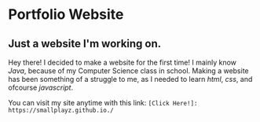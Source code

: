 # Portfolio Website
## Just a website I'm working on.

Hey there! I decided to make a website for the first time!
I mainly know *Java*, because of my Computer Science class in school.
Making a website has been something of a struggle to me,
as I needed to learn *html*, *css*, and ofcourse *javascript*.

You can visit my site anytime with this link:
``` [Click Here!]: https://smallplayz.github.io./ ```
